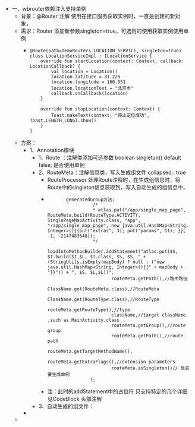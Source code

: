 - 一、wbrouter依赖注入支持单例
	- 背景：@Router 注解 使用在接口服务获取实例时，一直是创建的新对象，
	- 需求：Router 添加新参数singleton=true，可选则的使用获取实例使用单例
		- ```
		  @Route(path=DemoRouters.LOCATION_SERVICE, singleton=true)
		  class LocationServiceImpl : ILocationService {
		      override fun startLocation(context: Context, callback: LocationCallback) {
		          val location = Location()
		          location.latitude = 31.225
		          location.longitude = 160.551
		          location.locationText = "北京市"
		          callback.onCallback(location)
		      }
		  
		      override fun stopLocation(context: Context) {
		          Toast.makeText(context, "停止定位成功", Toast.LENGTH_LONG).show()
		      }
		  }
		  ```
	- 方案：
		- 1、Annotation模块
			- 1、Route ：注解类添加可选参数 boolean singleton() default false; 是否使用单例
			- 2、RouteMeta：注解信息类，写入生成组文件
			  collapsed:: true
				- RouteProcessor 处理Route注释时，在生成组信息时，将Route中的singleton信息获取到，写入自动生成的组信息中，
				- ```
				         generatedGroup方法:          
				                   /*
				                   * atlas.put("/app/single_map_page", RouteMeta.build(RouteType.ACTIVITY, SinglePageMapActivity.class, "app", "/app/single_map_page", new java.util.HashMap<String, Integer>(){{put("extras", 3); put("params", 11); }}, -1, -2147483648));
				                   */
				                  loadIntoMethodBuilder.addStatement("atlas.put($S, $T.build($T.$L, $T.class, $S, $S, " + (StringUtils.isEmpty(mapBody) ? null : ("new java.util.HashMap<String, Integer>(){{" + mapBody + "}}")) + ", $S, $L,$L))",
				                          routeMeta.getPath(),//路由路径
				                          ClassName.get(RouteMeta.class),//RouteMeta
				                          ClassName.get(RouteType.class),//RouteType
				                          routeMeta.getRouteType(),//type
				                          className,//target className ,such as MainActivity.class
				                          routeMeta.getGroup(),//route group
				                          routeMeta.getPath(),//route path
				                          routeMeta.getTargetMethodName(),
				                          routeMeta.getExtraFlags(),//extension parameters
				                          routeMeta.isSingleton()// 是否要生成单例
				                  );
				  ```
				- 注：此时的addStatement中的占位符 只支持特定的几个详细见CodeBlock 头部注解
			- 3、自动生成的组文件：
		-
	-